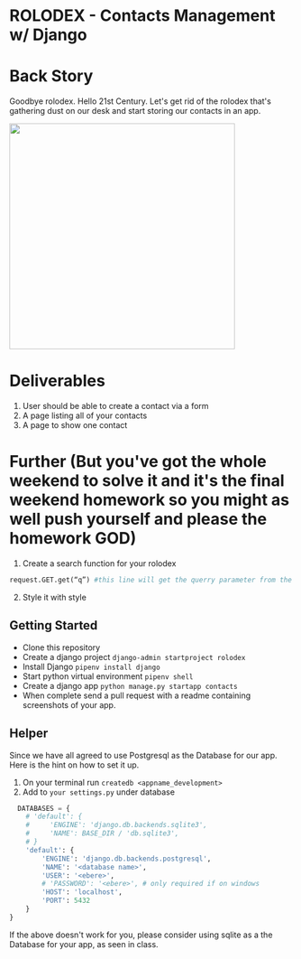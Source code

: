 # ROLODEX - Contacts Management w/ Django

# Back Story
Goodbye rolodex. Hello 21st Century.
Let's get rid of the rolodex that's gathering dust on our desk and start storing our contacts in an app.

<img src="https://cdn.mscdirect.com/global/images/ProductImages/7474251-11.jpg" width="400">

# Deliverables
1. User should be able to create a contact via a form
1. A page listing all of your contacts
1. A page to show one contact

# Further (But you've got the whole weekend to solve it and it's the final weekend homework so you might as well push yourself and please the homework GOD)

1. Create a search function for your rolodex
```python
request.GET.get(“q”) #this line will get the querry parameter from the url
```

2. Style it with style

## Getting Started
- Clone this repository
- Create a django project `django-admin startproject rolodex`
- Install Django `pipenv install django`
- Start python virtual environment `pipenv shell`
- Create a django app `python manage.py startapp contacts`
- When complete send a pull request with a readme containing screenshots of your app.

## Helper
Since we have all agreed to use Postgresql as the Database for our app. Here is the hint on how to set it up.
1. On your terminal run `createdb <appname_development>`
2. Add to `your settings.py` under database
```python
  DATABASES = {
    # 'default': {
    #     'ENGINE': 'django.db.backends.sqlite3',
    #     'NAME': BASE_DIR / 'db.sqlite3',
    # }
    'default': {
        'ENGINE': 'django.db.backends.postgresql',
        'NAME': '<database name>',
        'USER': '<ebere>',
        # 'PASSWORD': '<ebere>', # only required if on windows
        'HOST': 'localhost',
        'PORT': 5432
    }
}
```

If the above doesn't work for you, please consider using sqlite as a the Database for your app, as seen in class.




